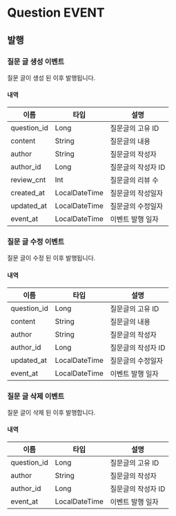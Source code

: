# Question EVENT

## 발행

### 질문 글 생성 이벤트

질문 글이 생성 된 이후 발행됩니다.

#### 내역

| 이름 | 타입 | 설명          |
| --- | --- |-------------|
| question_id | Long | 질문글의 고유 ID  |
| content | String | 질문글의 내용     |
| author | String | 질문글의 작성자    |
| author_id | Long | 질문글의 작성자 ID |
| review_cnt | Int  | 질문글의 리뷰 수   |
| created_at | LocalDateTime | 질문글의 작성일자   |
| updated_at | LocalDateTime | 질문글의 수정일자   |
| event_at | LocalDateTime | 이벤트 발행 일자   |

### 질문 글 수정 이벤트

질문 글이 수정 된 이후 발행됩니다.

#### 내역

| 이름 | 타입 | 설명          |
| --- | --- |-------------|
| question_id | Long | 질문글의 고유 ID  |
| content | String | 질문글의 내용     |
| author | String | 질문글의 작성자    |
| author_id | Long | 질문글의 작성자 ID |
| updated_at | LocalDateTime | 질문글의 수정일자   |
| event_at | LocalDateTime | 이벤트 발행 일자   |

### 질문 글 삭제 이벤트

질문 글이 삭제 된 이후 발행합니다.

#### 내역

| 이름 | 타입 | 설명          |
| --- | --- |-------------|
| question_id | Long | 질문글의 고유 ID  |
| author | String | 질문글의 작성자    |
| author_id | Long | 질문글의 작성자 ID |
| event_at | LocalDateTime | 이벤트 발행 일자   |
